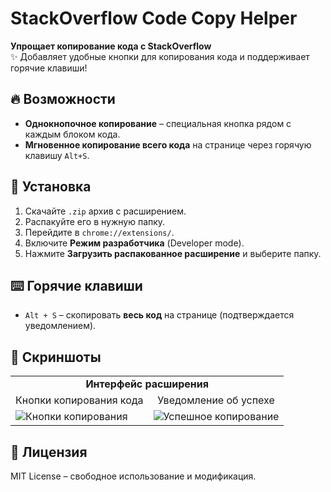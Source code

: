 # StackOverflow Code Copy Helper

**Упрощает копирование кода с StackOverflow**  
✨ Добавляет удобные кнопки для копирования кода и поддерживает горячие клавиши!

## 🔥 Возможности
- **Однокнопочное копирование** – специальная кнопка рядом с каждым блоком кода.
- **Мгновенное копирование всего кода** на странице через горячую клавишу `Alt+S`.

## 🚀 Установка
1. Скачайте `.zip` архив с расширением.
2. Распакуйте его в нужную папку.
3. Перейдите в `chrome://extensions/`.
4. Включите **Режим разработчика** (Developer mode).
5. Нажмите **Загрузить распакованное расширение** и выберите папку.

## ⌨️ Горячие клавиши
- `Alt + S` – скопировать **весь код** на странице (подтверждается уведомлением).

## 📸 Скриншоты
<table>
  <tr>
    <td align="center" colspan="2"><strong>Интерфейс расширения</strong></td>
  </tr>
  <tr>
    <td align="center">Кнопки копирования кода</td>
    <td align="center">Уведомление об успехе</td>
  </tr>
  <tr>
    <td><img src="https://github.com/user-attachments/assets/a50278db-f0fc-4c8f-98bb-9e1ce99476db" alt="Кнопки копирования" style="max-width: 100%;"></td>
    <td><img src="https://github.com/user-attachments/assets/eabbbe2f-40e8-40cd-bd2b-238e3c7a17ce" alt="Успешное копирование" style="max-width: 100%;"></td>
  </tr>
</table>


## 📜 Лицензия
MIT License – свободное использование и модификация.
